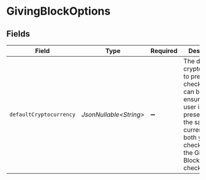# GivingBlockOptions


## Fields

| Field                                                                                                                                                                           | Type                                                                                                                                                                            | Required                                                                                                                                                                        | Description                                                                                                                                                                     | Example                                                                                                                                                                         |
| ------------------------------------------------------------------------------------------------------------------------------------------------------------------------------- | ------------------------------------------------------------------------------------------------------------------------------------------------------------------------------- | ------------------------------------------------------------------------------------------------------------------------------------------------------------------------------- | ------------------------------------------------------------------------------------------------------------------------------------------------------------------------------- | ------------------------------------------------------------------------------------------------------------------------------------------------------------------------------- |
| `defaultCryptocurrency`                                                                                                                                                         | *JsonNullable\<String>*                                                                                                                                                         | :heavy_minus_sign:                                                                                                                                                              | The default cryptocurrency to present at checkout. This can be used to ensure the user is presented with the same currency in both your checkout and the Giving Block checkout. | BTC                                                                                                                                                                             |